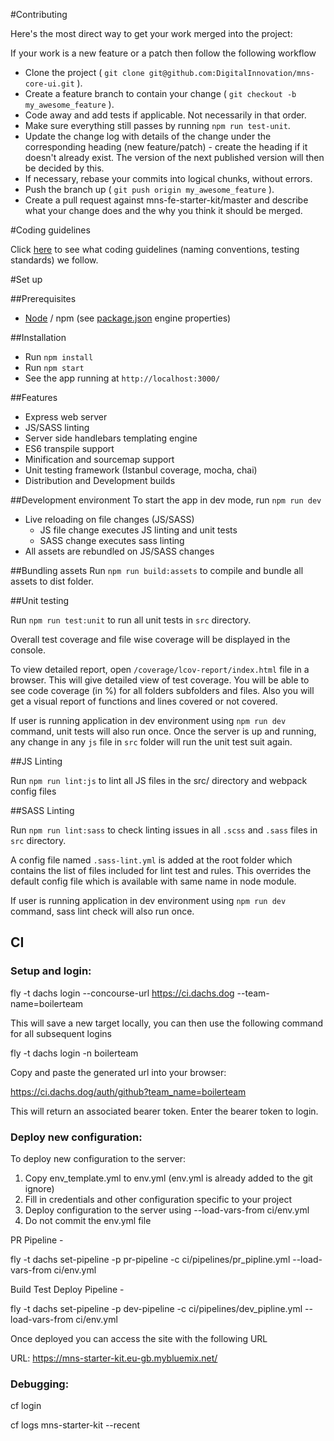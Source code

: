 #Contributing

Here's the most direct way to get your work merged into the project:

If your work is a new feature or a patch then follow the following workflow

- Clone the project ( `git clone git@github.com:DigitalInnovation/mns-core-ui.git` ).
- Create a feature branch to contain your change ( `git checkout -b my_awesome_feature` ).
- Code away and add tests if applicable. Not necessarily in that order.
- Make sure everything still passes by running `npm run test-unit`.
- Update the change log with details of the change under the corresponding heading (new feature/patch) - create the heading if it doesn't already exist. The version of the next published version will then be decided by this.
- If necessary, rebase your commits into logical chunks, without errors.
- Push the branch up ( `git push origin my_awesome_feature` ).
- Create a pull request against mns-fe-starter-kit/master and describe what your change does and the why you think it should be merged.

#Coding guidelines

Click [here]((https://github.com/DigitalInnovation/mns-core-ui/blob/master/src/readme.md)) to see what coding guidelines (naming conventions, testing standards) we follow. 

#Set up

##Prerequisites
- [Node](https://nodejs.org/en/) / npm (see [package.json](https://github.com/DigitalInnovation/mns-core-ui/blob/master/package.json) engine properties)

##Installation
- Run `npm install`
- Run `npm start`
- See the app running at `http://localhost:3000/`

##Features

- Express web server
- JS/SASS linting
- Server side handlebars templating engine
- ES6 transpile support
- Minification and sourcemap support
- Unit testing framework (Istanbul coverage, mocha, chai)
- Distribution and Development builds

##Development environment
To start the app in dev mode, run `npm run dev`

- Live reloading on file changes (JS/SASS)
    - JS file change executes JS linting and unit tests
    - SASS change executes sass linting
- All assets are rebundled on JS/SASS changes


##Bundling assets
Run `npm run build:assets` to compile and bundle all assets to dist folder.


##Unit testing

Run `npm run test:unit` to run all unit tests in `src` directory.

Overall test coverage and file wise coverage will be displayed in the console.

To view detailed report, open `/coverage/lcov-report/index.html` file in a browser.
This will give detailed view of test coverage. You will be able to see code coverage (in %) for all folders subfolders and files. Also you will get a visual report of functions and lines covered or not covered.

If user is running application in dev environment using `npm run dev` command, unit tests will also run once. Once the server is up and running, any change in any `js` file in `src` folder will run the unit test suit again.

##JS Linting

Run `npm run lint:js` to lint all JS files in the src/ directory and webpack config files

##SASS Linting

Run `npm run lint:sass` to check linting issues in all `.scss` and `.sass` files in `src` directory.

A config file named `.sass-lint.yml` is added at the root folder which contains the list of files included for lint test and rules. This overrides the default config file which is available with same name in node module.

If user is running application in dev environment using `npm run dev` command, sass lint check will also run once.

## CI

### Setup and login:

fly -t dachs login --concourse-url https://ci.dachs.dog --team-name=boilerteam

This will save a new target locally, you can then use the following command for all subsequent logins

fly -t dachs login -n boilerteam

Copy and paste the generated url into your browser:

https://ci.dachs.dog/auth/github?team_name=boilerteam

This will return an associated bearer token. Enter the bearer token to login.


### Deploy new configuration:

To deploy new configuration to the server:

1. Copy env_template.yml to env.yml (env.yml is already added to the git ignore)
2. Fill in credentials and other configuration specific to your project
3. Deploy configuration to the server using --load-vars-from ci/env.yml
4. Do not commit the env.yml file

PR Pipeline -

  fly -t dachs set-pipeline -p pr-pipeline -c ci/pipelines/pr_pipline.yml --load-vars-from ci/env.yml

Build Test Deploy Pipeline -

  fly -t dachs set-pipeline -p dev-pipeline -c ci/pipelines/dev_pipline.yml --load-vars-from ci/env.yml

Once deployed you can access the site with the following URL

URL: https://mns-starter-kit.eu-gb.mybluemix.net/


### Debugging:

cf login

cf logs mns-starter-kit --recent